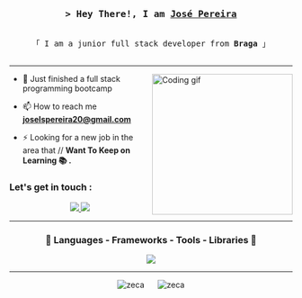 <!-- Intro  -->
<h3 align="center">
        <samp>&gt; Hey There!, I am
                <b><a target="_blank" href="">José Pereira</a></b>
        </samp>
</h3>

<p align="center"> 
  <samp>
    <br>
    「 I am a junior full stack developer from <b>Braga</b> 」
    <br>
    <br>
  </samp>
</p>

</details>

<hr>
 <img align="right" width="250" src="https://sithcomputers.com/wp-content/uploads/2021/02/C-1.gif" alt="Coding gif" />
 
- 🌱 Just finished a full stack programming bootcamp

- 📫 How to reach me **joselspereira20@gmail.com**

- ⚡ Looking for a new job in the area that // **Want To Keep on Learning 📚 .**

<h3 align="left">Let's get in touch :</h3>
<p align="left">
<p align="center">
 <a href="https://www.linkedin.com/in/sapereira97/" target="_blank">
  <img src="https://img.shields.io/badge/LinkedIn-0077B5?style=for-the-badge&logo=linkedin&logoColor=white"/>
 </a>
<a href="CV_Jose_Pereira.pdf" download>
  <img src="https://img.shields.io/badge/CV-4285F4?style=for-the-badge&logo=Github&logoColor=white"/>
 </a>

</p>
<hr>
<h3 align="center" > 🚀 Languages - Frameworks - Tools - Libraries 🚀</h3>
<p align="center">
    <img src="https://skillicons.dev/icons?i=java,javascript,css,mysql,jquery,html,maven,spring,bootstrap,vscode,postman,git,github" 
 </p>

<hr>
<div align="center">
    <img src="https://github-readme-stats.vercel.app/api/top-langs?username=sapereira97&show_icons=true&locale=en&layout=compact&theme=radical" alt="zeca" style="display: inline-block; margin-right: 10px;">
    <img src="https://github-readme-stats.vercel.app/api?username=sapereira97&show_icons=true&locale=en&theme=radical" alt="zeca" style="display: inline-block; margin-left: 10px;">
</div>
 
<p>

  
